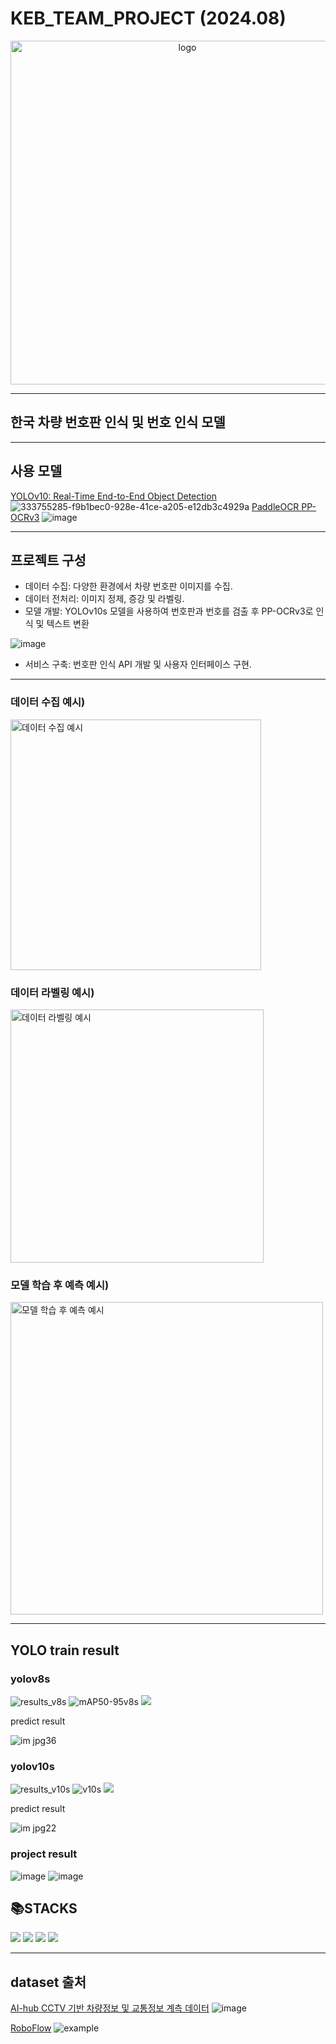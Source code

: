 <h1>KEB_TEAM_PROJECT (2024.08)</h1>
<div align="center">
  <img width="550" alt="logo" src="https://github.com/user-attachments/assets/ce0ec293-d067-48e1-96bf-866d22f40edc">
</div>

---
## 한국 차량 번호판 인식 및 번호 인식 모델 
---
## 사용 모델
[YOLOv10: Real-Time End-to-End Object Detection](https://github.com/THU-MIG/yolov10)
![333755285-f9b1bec0-928e-41ce-a205-e12db3c4929a](https://github.com/user-attachments/assets/2699db02-6fe9-405a-9fb4-163de80efbd9)
[PaddleOCR PP-OCRv3](https://github.com/PaddlePaddle/PaddleOCR)
![image](https://github.com/user-attachments/assets/f4a892c0-3b18-4db8-b21d-62079cc7fc08)

---
## 프로젝트 구성
- 데이터 수집: 다양한 환경에서 차량 번호판 이미지를 수집.
- 데이터 전처리: 이미지 정제, 증강 및 라벨링.
- 모델 개발: YOLOv10s 모델을 사용하여 번호판과 번호를 검출 후 PP-OCRv3로 인식 및 텍스트 변환
  
![image](https://github.com/user-attachments/assets/c6e42a2f-3358-4d8b-a0f3-171d9de3a737)
  
- 서비스 구축: 번호판 인식 API 개발 및 사용자 인터페이스 구현.
---
### 데이터 수집 예시)

<img width="401" alt="데이터 수집 예시" src="https://github.com/user-attachments/assets/b8f81a3b-2449-4412-86c8-99c17bb06cc6">

### 데이터 라벨링 예시)

<img width="405" alt="데이터 라벨링 예시" src="https://github.com/user-attachments/assets/071bcfbe-252c-4ff6-a412-004b3880d363">

### 모델 학습 후 예측 예시)

<img width="500" alt="모델 학습 후 예측 예시" src="https://github.com/user-attachments/assets/f8a021f8-75e1-4d55-8195-bd0fa9b925bd">

---
## YOLO train result

### yolov8s

![results_v8s](https://github.com/user-attachments/assets/0a4a96f7-fdbb-413d-bd8e-2abea850af45)
![mAP50-95v8s](https://github.com/user-attachments/assets/0d539e36-8363-44f6-96ab-7eebff6f05c2)
![](https://github.com/user-attachments/assets/6695388d-24cd-4ed3-9b73-40622ca2f172)

predict result

![im jpg36](https://github.com/user-attachments/assets/5bf57d67-a621-4311-9cde-d4a4b0230c18)


### yolov10s
![results_v10s](https://github.com/user-attachments/assets/d9d4d279-92b8-41ec-b4fc-f739867a4b70)
![v10s](https://github.com/user-attachments/assets/3ad6be25-c373-4cb6-adb6-47b17f493841)
![](https://github.com/user-attachments/assets/15e44726-31fd-4331-899f-138d80f38660)

predict result

![im jpg22](https://github.com/user-attachments/assets/954a3153-7154-4a46-852c-218c0253177c)

### project result

![image](https://github.com/user-attachments/assets/a64413f6-81a1-414c-b7b0-1472d947d912)
![image](https://github.com/user-attachments/assets/c23ecda3-a455-4dcc-a5ac-70bedf7d3701)

<div align=Left><h2>📚STACKS</h2></div>
<img src="https://img.shields.io/badge/python-3776AB?style=for-the-badge&logo=python&logoColor=white"> 
<img src="https://img.shields.io/badge/pytorch-EE4C2C?style=for-the-badge&logo=pytorch&logoColor=white"> 
<img src="https://img.shields.io/badge/opencv-5C3EE8?style=for-the-badge&logo=opencv&logoColor=white"> 
<img src="https://img.shields.io/badge/ngrok-1F1E37?style=for-the-badge&logo=ngrok&logoColor=white"> 


---

## dataset 출처

[AI-hub CCTV 기반 차량정보 및 교통정보 계측 데이터](https://www.aihub.or.kr/aihubdata/data/view.do?currMenu=115&topMenu=100&dataSetSn=71573)
![image](https://github.com/user-attachments/assets/71ad06bd-8bdf-411e-b145-e73d850657c6)

[RoboFlow](https://universe.roboflow.com/university-of-toronto-xho85/numberdetection-eppfj)
![example](https://github.com/user-attachments/assets/9181b5d5-5885-47ef-ac89-17074040f903)
